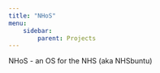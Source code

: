 ```yaml
---
title: "NHoS"
menu:
    sidebar: 
        parent: Projects
---
```

NHoS - an OS for the NHS (aka NHSbuntu)